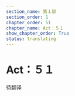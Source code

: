 ```yaml
---
section_name: 第１部
section_order: 1
chapter_order: 51
chapter_name: Act：５１
show_chapter_order: True
status: translating
---
```


# Act：５１
待翻译
